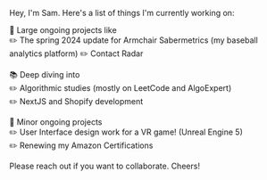 Hey, I'm Sam. Here's a list of things I'm currently working on: 

📑 Large ongoing projects like \
  ✏️ The spring 2024 update for Armchair Sabermetrics (my baseball analytics platform) 
  ✏️ Contact Radar 

📚 Deep diving into\
  ✏️ Algorithmic studies (mostly on LeetCode and AlgoExpert)\
  ✏️ NextJS and Shopify development

🌱 Minor ongoing projects \
  ✏️ User Interface design work for a VR game! (Unreal Engine 5)\
  ✏️ Renewing my Amazon Certifications 
  

Please reach out if you want to collaborate. Cheers!
